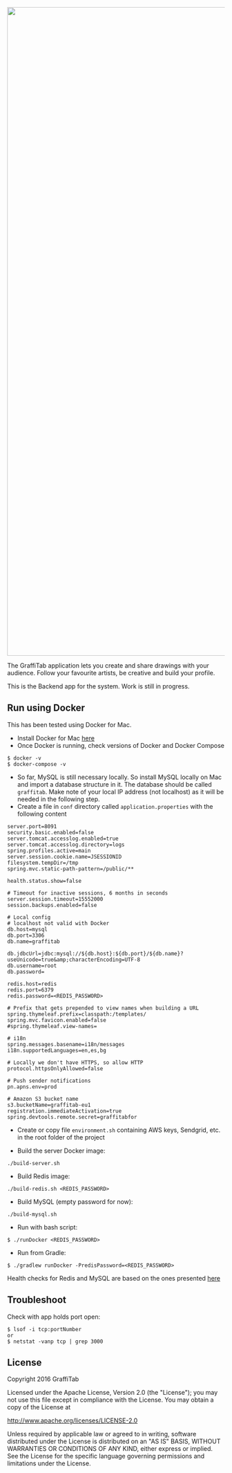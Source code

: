 <img src="https://drive.google.com/uc?export=download&id=0B8cKnJyOSiKfQkw5c0dWUVppaUU" width="1500">

The GraffiTab application lets you create and share drawings with your audience. Follow your favourite artists, be creative and build your profile.

This is the Backend app for the system. Work is still in progress.


## Run using Docker

This has been tested using Docker for Mac.

* Install Docker for Mac [here](https://download.docker.com/mac/stable/Docker.dmg)
* Once Docker is running, check versions of Docker and Docker Compose
```
$ docker -v
$ docker-compose -v
```

* So far, MySQL is still necessary locally. So install MySQL locally on Mac and import a database structure in it. The database
should be called `graffitab`. Make note of your local IP address (not localhost) as it will be needed in the following step.
* Create a file in `conf` directory called `application.properties` with the following content
```
server.port=8091
security.basic.enabled=false
server.tomcat.accesslog.enabled=true
server.tomcat.accesslog.directory=logs
spring.profiles.active=main
server.session.cookie.name=JSESSIONID
filesystem.tempDir=/tmp
spring.mvc.static-path-pattern=/public/**

health.status.show=false

# Timeout for inactive sessions, 6 months in seconds
server.session.timeout=15552000
session.backups.enabled=false

# Local config
# localhost not valid with Docker
db.host=mysql
db.port=3306
db.name=graffitab

db.jdbcUrl=jdbc:mysql://${db.host}:${db.port}/${db.name}?useUnicode=true&amp;characterEncoding=UTF-8
db.username=root
db.password=

redis.host=redis
redis.port=6379
redis.password=<REDIS_PASSWORD>

# Prefix that gets prepended to view names when building a URL
spring.thymeleaf.prefix=classpath:/templates/
spring.mvc.favicon.enabled=false
#spring.thymeleaf.view-names=

# i18n
spring.messages.basename=i18n/messages
i18n.supportedLanguages=en,es,bg

# Locally we don't have HTTPS, so allow HTTP
protocol.httpsOnlyAllowed=false

# Push sender notifications
pn.apns.env=prod

# Amazon S3 bucket name
s3.bucketName=graffitab-eu1
registration.immediateActivation=true
spring.devtools.remote.secret=graffitabfor
```

* Create or copy file `environment.sh` containing AWS keys, Sendgrid, etc. in the root folder of the project

* Build the server Docker image:
```
./build-server.sh
```

* Build Redis image:
```
./build-redis.sh <REDIS_PASSWORD>
```

* Build MySQL (empty password for now):
```
./build-mysql.sh
```

* Run with bash script:
```
$ ./runDocker <REDIS_PASSWORD>
```

* Run from Gradle:
```
$ ./gradlew runDocker -PredisPassword=<REDIS_PASSWORD>
```

Health checks for Redis and MySQL are based on the ones presented [here](https://github.com/docker-library/healthcheck)

## Troubleshoot

Check with app holds port open:
```
$ lsof -i tcp:portNumber
or
$ netstat -vanp tcp | grep 3000
```

## License

Copyright 2016 GraffiTab

Licensed under the Apache License, Version 2.0 (the "License");
you may not use this file except in compliance with the License.
You may obtain a copy of the License at

http://www.apache.org/licenses/LICENSE-2.0

Unless required by applicable law or agreed to in writing, software
distributed under the License is distributed on an "AS IS" BASIS,
WITHOUT WARRANTIES OR CONDITIONS OF ANY KIND, either express or implied.
See the License for the specific language governing permissions and
limitations under the License.
